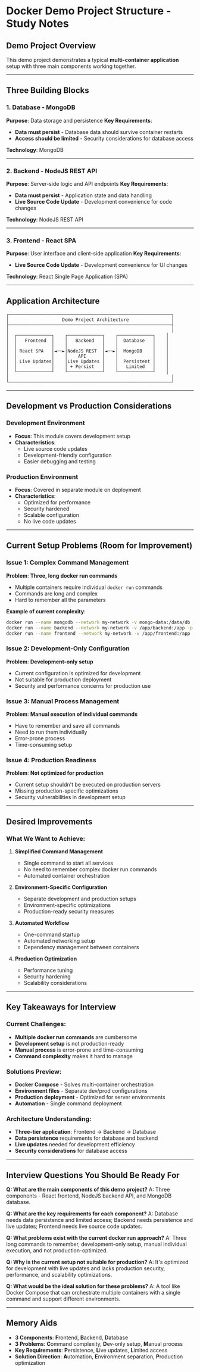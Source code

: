 # Docker Demo Project Structure - Study Notes

## Demo Project Overview

This demo project demonstrates a typical **multi-container application** setup with three main components working together.

---

## Three Building Blocks

### 1. Database - MongoDB

**Purpose**: Data storage and persistence
**Key Requirements**:

- **Data must persist** - Database data should survive container restarts
- **Access should be limited** - Security considerations for database access

**Technology**: MongoDB

---

### 2. Backend - NodeJS REST API

**Purpose**: Server-side logic and API endpoints
**Key Requirements**:

- **Data must persist** - Application state and data handling
- **Live Source Code Update** - Development convenience for code changes

**Technology**: NodeJS REST API

---

### 3. Frontend - React SPA

**Purpose**: User interface and client-side application
**Key Requirements**:

- **Live Source Code Update** - Development convenience for UI changes

**Technology**: React Single Page Application (SPA)

---

## Application Architecture

```
┌─────────────────────────────────────────────────────────────┐
│                    Demo Project Architecture                │
├─────────────────────────────────────────────────────────────┤
│                                                             │
│  ┌─────────────┐    ┌─────────────┐    ┌─────────────┐    │
│  │   Frontend  │    │   Backend   │    │  Database   │    │
│  │             │    │             │    │             │    │
│  │ React SPA   │◄──►│NodeJS REST  │◄──►│  MongoDB    │    │
│  │             │    │    API      │    │             │    │
│  │ Live Updates│    │Live Updates │    │  Persistent │    │
│  │             │    │ + Persist   │    │   Limited   │    │
│  └─────────────┘    └─────────────┘    └─────────────┘    │
│                                                             │
└─────────────────────────────────────────────────────────────┘
```

---

## Development vs Production Considerations

### Development Environment

- **Focus**: This module covers development setup
- **Characteristics**:
  - Live source code updates
  - Development-friendly configuration
  - Easier debugging and testing

### Production Environment

- **Focus**: Covered in separate module on deployment
- **Characteristics**:
  - Optimized for performance
  - Security hardened
  - Scalable configuration
  - No live code updates

---

## Current Setup Problems (Room for Improvement)

### Issue 1: Complex Command Management

**Problem**: **Three, long docker run commands**

- Multiple containers require individual `docker run` commands
- Commands are long and complex
- Hard to remember all the parameters

**Example of current complexity**:

```bash
docker run --name mongodb --network my-network -v mongo-data:/data/db -d mongo
docker run --name backend --network my-network -v /app/backend:/app -p 3000:3000 -d backend-image
docker run --name frontend --network my-network -v /app/frontend:/app -p 3001:3000 -d frontend-image
```

### Issue 2: Development-Only Configuration

**Problem**: **Development-only setup**

- Current configuration is optimized for development
- Not suitable for production deployment
- Security and performance concerns for production use

### Issue 3: Manual Process Management

**Problem**: **Manual execution of individual commands**

- Have to remember and save all commands
- Need to run them individually
- Error-prone process
- Time-consuming setup

### Issue 4: Production Readiness

**Problem**: **Not optimized for production**

- Current setup shouldn't be executed on production servers
- Missing production-specific optimizations
- Security vulnerabilities in development setup

---

## Desired Improvements

### What We Want to Achieve:

1. **Simplified Command Management**

   - Single command to start all services
   - No need to remember complex docker run commands
   - Automated container orchestration

2. **Environment-Specific Configuration**

   - Separate development and production setups
   - Environment-specific optimizations
   - Production-ready security measures

3. **Automated Workflow**

   - One-command startup
   - Automated networking setup
   - Dependency management between containers

4. **Production Optimization**
   - Performance tuning
   - Security hardening
   - Scalability considerations

---

## Key Takeaways for Interview

### Current Challenges:

- **Multiple docker run commands** are cumbersome
- **Development setup** is not production-ready
- **Manual process** is error-prone and time-consuming
- **Command complexity** makes it hard to manage

### Solutions Preview:

- **Docker Compose** - Solves multi-container orchestration
- **Environment files** - Separate dev/prod configurations
- **Production deployment** - Optimized for server environments
- **Automation** - Single command deployment

### Architecture Understanding:

- **Three-tier application**: Frontend → Backend → Database
- **Data persistence** requirements for database and backend
- **Live updates** needed for development efficiency
- **Security considerations** for database access

---

## Interview Questions You Should Be Ready For

**Q: What are the main components of this demo project?**
A: Three components - React frontend, NodeJS backend API, and MongoDB database.

**Q: What are the key requirements for each component?**
A: Database needs data persistence and limited access; Backend needs persistence and live updates; Frontend needs live source code updates.

**Q: What problems exist with the current docker run approach?**
A: Three long commands to remember, development-only setup, manual individual execution, and not production-optimized.

**Q: Why is the current setup not suitable for production?**
A: It's optimized for development with live updates and lacks production security, performance, and scalability optimizations.

**Q: What would be the ideal solution for these problems?**
A: A tool like Docker Compose that can orchestrate multiple containers with a single command and support different environments.

---

## Memory Aids

- **3 Components**: **F**rontend, **B**ackend, **D**atabase
- **3 Problems**: **C**ommand complexity, **D**ev-only setup, **M**anual process
- **Key Requirements**: **P**ersistence, **L**ive updates, **L**imited access
- **Solution Direction**: **A**utomation, **E**nvironment separation, **P**roduction optimization
